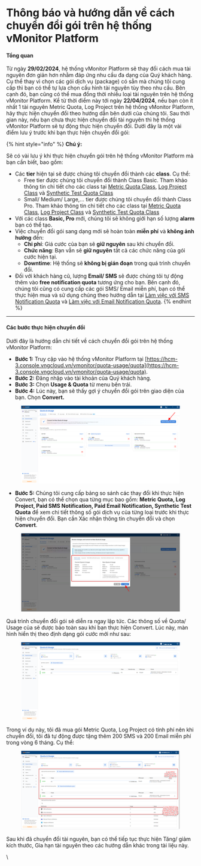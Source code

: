# Thông báo và hướng dẫn về cách chuyển đổi gói trên hệ thống vMonitor Platform

#### Tổng quan <a href="#thongbaovahuongdanvecachchuyendoigoitrenhethongvmonitorplatform-tongquan" id="thongbaovahuongdanvecachchuyendoigoitrenhethongvmonitorplatform-tongquan"></a>

Từ ngày **29/02/2024**, hệ thống vMonitor Platform sẽ thay đổi cách mua tài nguyên đơn giản hơn nhằm đáp ứng nhu cầu đa dạng của Quý khách hàng. Cụ thể thay vì chọn các gói dịch vụ (package) có sẵn mà chúng tôi cung cấp thì bạn có thể tự lựa chọn cấu hình tài nguyên tùy theo nhu cầu. Bên cạnh đó, bạn cũng có thể mua đồng thời nhiều loại tài nguyên trên hệ thống vMonitor Platform. Kể từ thời điểm này tới ngày **22/04/2024**, nếu bạn còn ít nhất 1 tài nguyên Metric Quota, Log Project trên hệ thống vMonitor Platform, hãy thực hiện chuyển đổi theo hướng dẫn bên dưới của chúng tôi. Sau thời gian này, nếu bạn chưa thực hiện chuyển đổi tài nguyên thì hệ thống vMonitor Platform sẽ tự động thực hiện chuyển đổi. Dưới đây là một vài điểm lưu ý trước khi bạn thực hiện chuyển đổi gói:

{% hint style="info" %}
**Chú ý:**&#x20;

Sẽ có vài lưu ý khi thực hiện chuyển gói trên hệ thống vMonitor Platform mà bạn cần biết, bao gồm:&#x20;

* Các **tier** hiện tại sẽ được chúng tôi chuyển đổi thành các **class**. Cụ thể:
  * Free tier được chúng tôi chuyển đổi thành Class Basic. Tham khảo thông tin chi tiết cho các class tại [Metric Quota Class](../vmonitor-platform-la-gi/vmonitor-platform-metric-la-gi/metric-quota-class.md), [Log Project Class](../vmonitor-platform-la-gi/vmonitor-platform-log-la-gi/log-project-class.md) và [Synthetic Test Quota Class](../vmonitor-platform-la-gi/vmonitor-platform-synthetic-la-gi/synthetic-test-quota-class.md)
  * Small/ Medium/ Large,... tier được chúng tôi chuyển đổi thành Class Pro. Tham khảo thông tin chi tiết cho các class tại [Metric Quota Class](../vmonitor-platform-la-gi/vmonitor-platform-metric-la-gi/metric-quota-class.md), [Log Project Class](../vmonitor-platform-la-gi/vmonitor-platform-log-la-gi/log-project-class.md) và [Synthetic Test Quota Class](../vmonitor-platform-la-gi/vmonitor-platform-synthetic-la-gi/synthetic-test-quota-class.md)
* Với các class **Basic, Pro** mới, chúng tôi sẽ không giới hạn số lượng **alarm** bạn có thể tạo.&#x20;
* Việc chuyển đổi gói sang dạng mới sẽ hoàn toàn **miễn phí** và **không ảnh hưởng** đến:
  * **Chi phí**: Giá cước của bạn sẽ **giữ nguyên** sau khi chuyển đổi.
  * **Chức năng**: Bạn vẫn sẽ **giữ nguyên** tất cả các chức năng của gói cước hiện tại.
  * **Downtime**: Hệ thống sẽ **không bị gián đoạn** trong quá trình chuyển đổi.
* Đối với khách hàng cũ, lượng **Email/ SMS** sẽ được chúng tôi tự động thêm vào **free notification quota** tương ứng cho bạn. Bên cạnh đó, chúng tôi cũng có cung cấp các gói SMS/ Email miễn phí, bạn có thể thực hiện mua và sử dụng chúng theo hướng dẫn tại [Làm việc với SMS Notification Quota](../cach-tinh-nang-cua-vmonitor-platform/notification/lam-viec-voi-sms-notification-quota.md) và [Làm việc với Email Notification Quota](../cach-tinh-nang-cua-vmonitor-platform/notification/lam-viec-voi-email-notification-quota.md).
{% endhint %}

***

#### **Các bước thực hiện chuyển đổi** <a href="#thongbaovahuongdanvecachchuyendoigoitrenhethongvmonitorplatform-cacbuocthuchienchuyendoi" id="thongbaovahuongdanvecachchuyendoigoitrenhethongvmonitorplatform-cacbuocthuchienchuyendoi"></a>

Dưới đây là hướng dẫn chi tiết về cách chuyển đổi gói trên hệ thống vMonitor Platform:

* **Bước 1:** Truy cập vào hệ thống vMonitor Platform tại [https://hcm-3.console.vngcloud.vn/vmonitor/quota-usage/quota](https://hcm-3.console.vngcloud.vn/vmonitor/quota-usage/quota).
* **Bước 2:** Đăng nhập vào tài khoản của Quý khách hàng.
* **Bước 3:** Chọn **Usage & Quota** từ menu bên trái.
* **Bước 4:** Lúc này, bạn sẽ thấy gợi ý chuyển đổi gói trên giao diện của bạn. Chọn **Convert.**

<figure><img src="../../.gitbook/assets/image (30).png" alt=""><figcaption></figcaption></figure>

* **Bước 5:** Chúng tôi cung cấp bảng so sánh các thay đổi khi thực hiện Convert, bạn có thể chọn qua từng mục bao gồm: **Metric Quota, Log Project, Paid SMS Notification, Paid Email Notification, Synthetic Test Quota** để xem chi tiết thông số gói dịch vụ của từng loại trước khi thực hiện chuyển đổi. Bạn cần Xác nhận thông tin chuyển đổi và chọn **Convert**.

<figure><img src="../../.gitbook/assets/image (31).png" alt=""><figcaption></figcaption></figure>

Quá trình chuyển đổi gói sẽ diễn ra ngay lập tức. Các thông số về Quota/ Usage của sẽ được bảo toàn sau khi bạn thực hiện Convert. Lúc này, màn hình hiển thị theo định dạng gói cước mới như sau:

<figure><img src="../../.gitbook/assets/image (32).png" alt=""><figcaption></figcaption></figure>

Trong ví dụ này, tôi đã mua gói Metric Quota, Log Project có tính phí nên khi chuyển đổi, tôi đã tự động được tặng thêm 200 SMS và 200 Email miễn phí trong vòng 6 tháng. Cụ thể:&#x20;

<figure><img src="../../.gitbook/assets/image (33).png" alt=""><figcaption></figcaption></figure>

Sau khi đã chuyển đổi tài nguyên, bạn có thể tiếp tục thực hiện Tăng/ giảm kích thước, Gia hạn tài nguyên theo các hướng dẫn khác trong tài liệu này.

\
